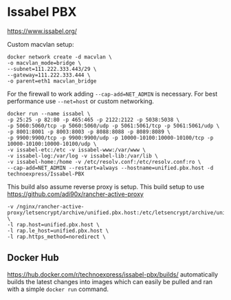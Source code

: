 # Issabel PBX

https://www.issabel.org/

Custom macvlan setup:

```shell
docker network create -d macvlan \
-o macvlan_mode=bridge \
--subnet=111.222.333.443/29 \
--gateway=111.222.333.444 \
-o parent=eth1 macvlan_bridge
```

For the firewall to work adding `--cap-add=NET_ADMIN` is necessary.
For best performance use `--net=host` or custom networking. 

```shell
docker run --name issabel \
-p 25:25 -p 82:80 -p 465:465 -p 2122:2122 -p 5038:5038 \
-p 5060:5060/tcp -p 5060:5060/udp -p 5061:5061/tcp -p 5061:5061/udp \
-p 8001:8001 -p 8003:8003 -p 8088:8088 -p 8089:8089 \
-p 9900:9900/tcp -p 9900:9900/udp -p 10000-10100:10000-10100/tcp -p 10000-10100:10000-10100/udp \
-v issabel-etc:/etc -v issabel-www:/var/www \
-v issabel-log:/var/log -v issabel-lib:/var/lib \
-v issabel-home:/home -v /etc/resolv.conf:/etc/resolv.conf:ro \
--cap-add=NET_ADMIN --restart=always --hostname=unified.pbx.host -d technoexpress/Issabel-PBX
```

This build also assume reverse proxy is setup. 
This build setup to use https://github.com/adi90x/rancher-active-proxy

```shell
-v /nginx/rancher-active-proxy/letsencrypt/archive/unified.pbx.host:/etc/letsencrypt/archive/unified.pbx.host \
-l rap.host=unified.pbx.host \
-l rap.le_host=unified.pbx.host \
-l rap.https_method=noredirect \
```

## Docker Hub

https://hub.docker.com/r/technoexpress/issabel-pbx/builds/ automatically builds the latest changes into images which can easily be pulled and ran with a simple `docker run` command. 
